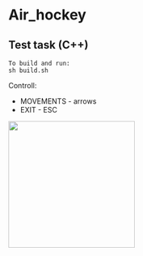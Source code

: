 # Air_hockey

Test task (C++)
---------------------------------------------------
```
To build and run:
sh build.sh
```
Controll:
- MOVEMENTS - arrows
- EXIT - ESC

<img align="left" width="250" src="https://github.com/nkuchyna/Air_hockey/blob/master/air_hockey.gif">
